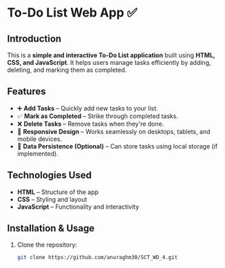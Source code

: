 # To-Do List Web App ✅

## Introduction
This is a **simple and interactive To-Do List application** built using **HTML, CSS, and JavaScript**. It helps users manage tasks efficiently by adding, deleting, and marking them as completed.

## Features
- ➕ **Add Tasks** – Quickly add new tasks to your list.  
- ✅ **Mark as Completed** – Strike through completed tasks.  
- ❌ **Delete Tasks** – Remove tasks when they're done.  
- 📱 **Responsive Design** – Works seamlessly on desktops, tablets, and mobile devices.  
- 🔄 **Data Persistence (Optional)** – Can store tasks using local storage (if implemented).  

## Technologies Used
- **HTML** – Structure of the app  
- **CSS** – Styling and layout  
- **JavaScript** – Functionality and interactivity  

## Installation & Usage
1. Clone the repository:  
   ```sh
   git clone https://github.com/anuraghm30/SCT_WD_4.git

